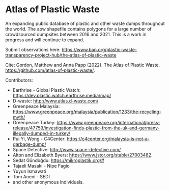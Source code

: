 # Atlas of Plastic Waste 
An expanding public database of plastic and other waste dumps throughout the world. The apw shapefile contains polygons for a large number of crowdsourced dumpsites between 2016 and 2021. This is a work in progress and will continue to expand.

Submit observations here: https://www.ban.org/plastic-waste-transparency-project-hub/the-atlas-of-plastic-waste

Cite: 
Gordon, Matthew and Anna Papp (2022). The Atlas of Plastic Waste. https://github.com/atlas-of-plastic-waste/.


Contributors:
- Earthrise - Global Plastic Watch: https://dev.plastic.watch.earthrise.media/map/
- D-waste: http://www.atlas.d-waste.com/
- Greenpeace Malaysia: https://www.greenpeace.org/malaysia/publication/1233/the-recycling-myth/
- Greenpeace Turkey: https://www.greenpeace.org/international/press-release/47759/investigation-finds-plastic-from-the-uk-and-germany-illegally-dumped-in-turkey/
- Pui Yi, Wong - C4Center: https://c4center.org/malaysia-is-not-a-garbage-dump/
- Space Detective: http://www.space-detective.com/
- Alton and Elizabeth Byers: https://www.jstor.org/stable/27003482.
- Sedat Gündoğdu: https://mikroplastik.org/#
- Tajaeli Masaki - Nipe Fagio
- Yuyun Ismawati
- Tom Aneni - SEDI
- and other anonymous individuals.
